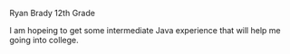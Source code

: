 Ryan Brady
12th Grade

I am hopeing to get some intermediate Java experience that will help me going into college. 